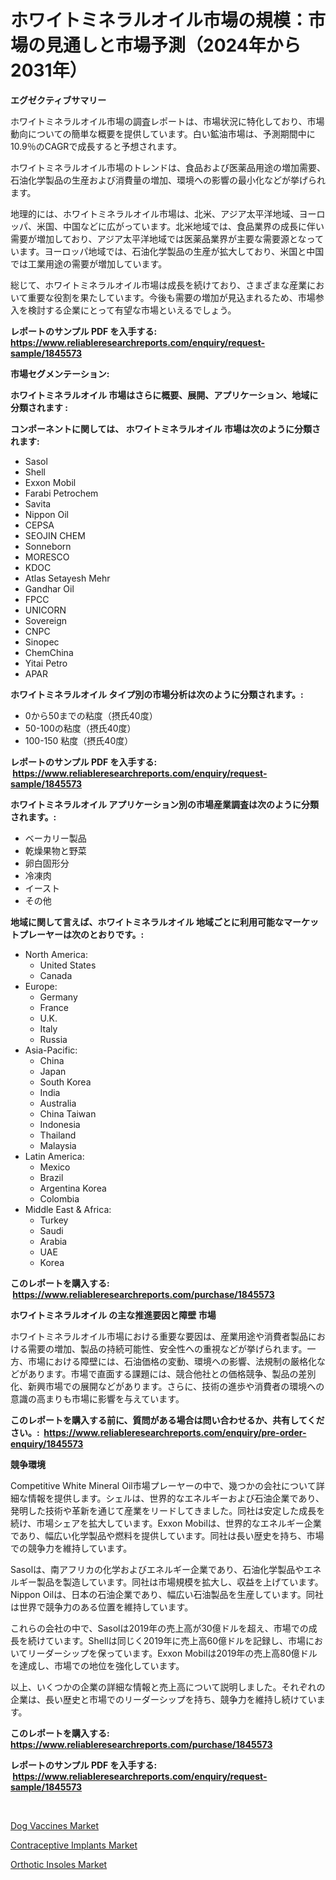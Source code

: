 <p><h1>ホワイトミネラルオイル市場の規模：市場の見通しと市場予測（2024年から2031年）</h1></p><p><strong>エグゼクティブサマリー</strong></p>
<p><p>ホワイトミネラルオイル市場の調査レポートは、市場状況に特化しており、市場動向についての簡単な概要を提供しています。白い鉱油市場は、予測期間中に10.9％のCAGRで成長すると予想されます。</p><p>ホワイトミネラルオイル市場のトレンドは、食品および医薬品用途の増加需要、石油化学製品の生産および消費量の増加、環境への影響の最小化などが挙げられます。</p><p>地理的には、ホワイトミネラルオイル市場は、北米、アジア太平洋地域、ヨーロッパ、米国、中国などに広がっています。北米地域では、食品業界の成長に伴い需要が増加しており、アジア太平洋地域では医薬品業界が主要な需要源となっています。ヨーロッパ地域では、石油化学製品の生産が拡大しており、米国と中国では工業用途の需要が増加しています。</p><p>総じて、ホワイトミネラルオイル市場は成長を続けており、さまざまな産業において重要な役割を果たしています。今後も需要の増加が見込まれるため、市場参入を検討する企業にとって有望な市場といえるでしょう。</p></p>
<p><strong>レポートのサンプル PDF を入手する: <a href="https://www.reliableresearchreports.com/enquiry/request-sample/1845573">https://www.reliableresearchreports.com/enquiry/request-sample/1845573</a></strong></p>
<p><strong>市場セグメンテーション:</strong></p>
<p><strong> ホワイトミネラルオイル 市場はさらに概要、展開、アプリケーション、地域に分類されます :</strong></p>
<p><strong>コンポーネントに関しては、 ホワイトミネラルオイル 市場は次のように分類されます: &nbsp;</strong></p>
<p><ul><li>Sasol</li><li>Shell</li><li>Exxon Mobil</li><li>Farabi Petrochem</li><li>Savita</li><li>Nippon Oil</li><li>CEPSA</li><li>SEOJIN CHEM</li><li>Sonneborn</li><li>MORESCO</li><li>KDOC</li><li>Atlas Setayesh Mehr</li><li>Gandhar Oil</li><li>FPCC</li><li>UNICORN</li><li>Sovereign</li><li>CNPC</li><li>Sinopec</li><li>ChemChina</li><li>Yitai Petro</li><li>APAR</li></ul></p>
<p><strong> ホワイトミネラルオイル タイプ別の市場分析は次のように分類されます。:</strong></p>
<p><ul><li>0から50までの粘度（摂氏40度）</li><li>50-100の粘度（摂氏40度）</li><li>100-150 粘度（摂氏40度）</li></ul></p>
<p><strong>レポートのサンプル PDF を入手する: &nbsp;<a href="https://www.reliableresearchreports.com/enquiry/request-sample/1845573">https://www.reliableresearchreports.com/enquiry/request-sample/1845573</a></strong></p>
<p><strong> ホワイトミネラルオイル アプリケーション別の市場産業調査は次のように分類されます。:</strong></p>
<p><ul><li>ベーカリー製品</li><li>乾燥果物と野菜</li><li>卵白固形分</li><li>冷凍肉</li><li>イースト</li><li>その他</li></ul></p>
<p><strong>地域に関して言えば、ホワイトミネラルオイル 地域ごとに利用可能なマーケットプレーヤーは次のとおりです。:</strong></p>
<p><ul>
    <li>
        North America:
        <ul>
            <li>United States</li>
            <li>Canada</li>
        </ul>
    </li>
    <li>
        Europe:
        <ul>
            <li>Germany</li>
            <li>France</li>
            <li>U.K.</li>
            <li>Italy</li>
            <li>Russia</li>
        </ul>
    </li>
    <li>
        Asia-Pacific:
        <ul>
            <li>China</li>
            <li>Japan</li>
            <li>South Korea</li>
            <li>India</li>
            <li>Australia</li>
            <li>China Taiwan</li>
            <li>Indonesia</li>
            <li>Thailand</li>
            <li>Malaysia</li>
        </ul>
    </li>
    <li>
        Latin America:
        <ul>
            <li>Mexico</li>
            <li>Brazil</li>
            <li>Argentina Korea</li>
            <li>Colombia</li>
        </ul>
    </li>
    <li>
        Middle East & Africa:
        <ul>
            <li>Turkey</li>
            <li>Saudi</li>
            <li>Arabia</li>
            <li>UAE</li>
            <li>Korea</li>
        </ul>
    </li>
    </ul></p>
<p><strong>このレポートを購入する: &nbsp;<a href="https://www.reliableresearchreports.com/purchase/1845573">https://www.reliableresearchreports.com/purchase/1845573</a></strong></p>
<p><strong>ホワイトミネラルオイル の主な推進要因と障壁 市場</strong></p>
<p><p>ホワイトミネラルオイル市場における重要な要因は、産業用途や消費者製品における需要の増加、製品の持続可能性、安全性への重視などが挙げられます。一方、市場における障壁には、石油価格の変動、環境への影響、法規制の厳格化などがあります。市場で直面する課題には、競合他社との価格競争、製品の差別化、新興市場での展開などがあります。さらに、技術の進歩や消費者の環境への意識の高まりも市場に影響を与えています。</p></p>
<p><strong>このレポートを購入する前に、質問がある場合は問い合わせるか、共有してください。:&nbsp; <a href="https://www.reliableresearchreports.com/enquiry/pre-order-enquiry/1845573">https://www.reliableresearchreports.com/enquiry/pre-order-enquiry/1845573</a></strong></p>
<p><strong>競争環境</strong></p>
<p><p>Competitive White Mineral Oil市場プレーヤーの中で、幾つかの会社について詳細な情報を提供します。シェルは、世界的なエネルギーおよび石油企業であり、発明した技術や革新を通じて産業をリードしてきました。同社は安定した成長を続け、市場シェアを拡大しています。Exxon Mobilは、世界的なエネルギー企業であり、幅広い化学製品や燃料を提供しています。同社は長い歴史を持ち、市場での競争力を維持しています。</p><p>Sasolは、南アフリカの化学およびエネルギー企業であり、石油化学製品やエネルギー製品を製造しています。同社は市場規模を拡大し、収益を上げています。Nippon Oilは、日本の石油企業であり、幅広い石油製品を生産しています。同社は世界で競争力のある位置を維持しています。</p><p>これらの会社の中で、Sasolは2019年の売上高が30億ドルを超え、市場での成長を続けています。Shellは同じく2019年に売上高60億ドルを記録し、市場においてリーダーシップを保っています。Exxon Mobilは2019年の売上高80億ドルを達成し、市場での地位を強化しています。</p><p>以上、いくつかの企業の詳細な情報と売上高について説明しました。それぞれの企業は、長い歴史と市場でのリーダーシップを持ち、競争力を維持し続けています。</p></p>
<p><strong>このレポートを購入する: &nbsp; <a href="https://www.reliableresearchreports.com/purchase/1845573">https://www.reliableresearchreports.com/purchase/1845573</a></strong></p>
<p><strong>レポートのサンプル PDF を入手する: &nbsp;<a href="https://www.reliableresearchreports.com/enquiry/request-sample/1845573">https://www.reliableresearchreports.com/enquiry/request-sample/1845573</a></strong><strong></strong></p>
<p>&nbsp;</p>
<p><p><a href="https://view.publitas.com/reportprime-1/dog-vaccines-market-research-report-the-key-to-successful-business-strategy-forecasted-for-period-from-2023-2030/">Dog Vaccines Market</a></p><p><a href="https://view.publitas.com/reportprime-1/contraceptive-implants-market-research-report-forecasted-for-period-from-2023-2030-by-market-type-market-application-and-region/">Contraceptive Implants Market</a></p><p><a href="https://view.publitas.com/reportprime-1/global-orthotic-insoles-market-size-and-market-trends-insights-and-projections-from-2023-to-2030/">Orthotic Insoles Market</a></p></p>
